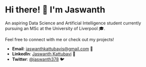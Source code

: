 # Hi there! 👋 I'm Jaswanth

An aspiring Data Science and Artificial Intelligence student currently pursuing an MSc at the University of Liverpool 🎓.

Feel free to connect with me or check out my projects!

- **Email**: [jaswanthkattubavis@gmail.com](mailto:jaswanthkattubavis@gmail.com) 📧
- **LinkedIn**: [Jaswanth Kattubavi](https://linkedin.com/in/jaswanth-kattubavi) 🔗
- **Twitter**: [@jaswanth378](https://twitter.com/jaswanth378) 🐦

